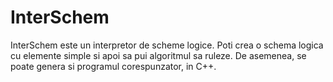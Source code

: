 # InterSchem
InterSchem este un interpretor de scheme logice. Poti crea o schema logica cu elemente simple si apoi sa pui algoritmul sa ruleze. De asemenea, se poate genera si programul corespunzator, in C++.
